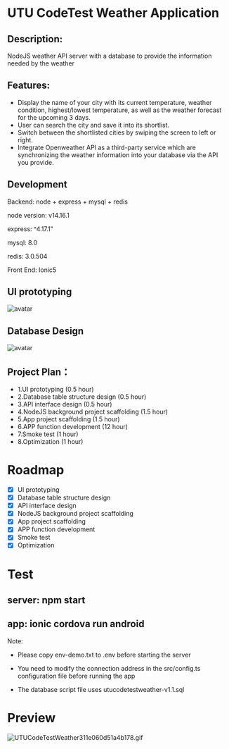 # UTU CodeTest Weather Application

## Description:

NodeJS weather API server with a database to provide the information needed by the weather

## Features:

- Display the name of your city with its current temperature, weather condition,
  highest/lowest temperature, as well as the weather forecast for the upcoming 3 days.
- User can search the city and save it into its shortlist.
- Switch between the shortlisted cities by swiping the screen to left or right.
- Integrate Openweather API as a third-party service which are synchronizing the weather information
  into your database via the API you provide.

## Development

Backend:
node + express + mysql + redis

node version: v14.16.1

express: ^4.17.1"

mysql: 8.0

redis: 3.0.504

Front End:
Ionic5

## UI prototyping
![avatar](https://www.imageoss.com/images/2021/04/15/UTUCodeTestWeathere15970169a3f5d2f.png)

## Database Design
![avatar](https://www.imageoss.com/images/2021/04/15/DBTables625c6c7e88ae2e0f.png)
 
## Project Plan：
- 1.UI prototyping (0.5 hour)
- 2.Database table structure design (0.5 hour)
- 3.API interface design  (0.5 hour)
- 4.NodeJS background project scaffolding  (1.5 hour)
- 5.App project scaffolding  (1.5 hour)
- 6.APP function development  (12 hour)
- 7.Smoke test  (1 hour)
- 8.Optimization (1 hour)

# Roadmap
- [x] UI prototyping
- [x] Database table structure design
- [x] API interface design
- [x] NodeJS background project scaffolding
- [x] App project scaffolding
- [x] APP function development
- [x] Smoke test
- [x] Optimization

# Test
## server: npm start

## app: ionic cordova run android

Note: 

- Please copy env-demo.txt to .env before starting the server

- You need to modify the connection address in the src/config.ts configuration file before running the app

- The database script file uses utucodetestweather-v1.1.sql


# Preview
![UTUCodeTestWeather311e060d51a4b178.gif](https://www.imageoss.com/images/2021/04/20/UTUCodeTestWeather311e060d51a4b178.gif)

